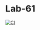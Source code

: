 # Lab-61

[![CI](https://github.com/GHLabs/Lab-61/actions/workflows/ci.yml/badge.svg?branch=main)](https://github.com/GHLabs/Lab-61/actions/workflows/ci.yml)

